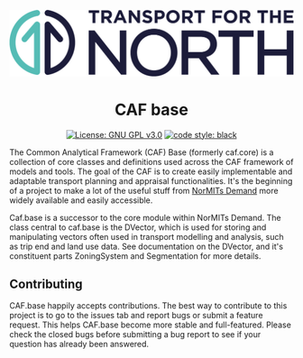 ![Transport for the North Logo](https://github.com/Transport-for-the-North/caf.base/blob/main/docs/TFN_Landscape_Colour_CMYK.png)

<h1 align="center">CAF base</h1>

[//]: # (Use the below and update URLs to add more badges when deploying)

[//]: # (<a href="https://pypi.org/project/caf.base/"><img alt="Supported Python versions" src="https://img.shields.io/pypi/pyversions/caf.package.svg?style=flat-square"></a>)

[//]: # (<a href="https://pypi.org/project/caf.base/"><img alt="Latest release" src="https://img.shields.io/github/release/transport-for-the-north/caf.package.svg?style=flat-square&maxAge=86400"></a>)

[//]: # (<a href="https://app.codecov.io/gh/Transport-for-the-North/caf.base"><img alt="Coverage" src="https://img.shields.io/codecov/c/github/transport-for-the-north/caf.package.svg?branch=master&style=flat-square&logo=CodeCov"></a>)

[//]: # (<a href="https://github.com/Transport-for-the-North/caf.base/actions?query=event%3Apush"><img alt="Testing Badge" src="https://img.shields.io/github/actions/workflow/status/transport-for-the-north/caf.base/tests.yml?style=flat-square&logo=GitHub&label=Tests"></a>)


<p align="center">
<a href="https://www.gnu.org/licenses/gpl-3.0.en.html"><img alt="License: GNU GPL v3.0" src="https://img.shields.io/badge/license-GPLv3-blueviolet.svg?style=flat-square"></a>
<a href="https://github.com/psf/black"><img alt="code style: black" src="https://img.shields.io/badge/code%20format-black-000000.svg"></a>
</p>


The Common Analytical Framework (CAF) Base (formerly caf.core) is a collection 
of core classes and definitions used across the CAF framework of models and 
tools. The goal of the CAF is to create easily implementable and adaptable 
transport planning and appraisal functionalities. It's the beginning of a 
project to make a lot of the useful stuff from 
[NorMITs Demand](https://github.com/Transport-for-the-North/NorMITs-Demand)
more widely available and easily accessible.

Caf.base is a successor to the core module within NorMITs Demand. The class central 
to caf.base is the DVector, which is used for storing and manipulating vectors 
often used in transport modelling and analysis, such as trip end and land use data. 
See documentation on the DVector, and it's constituent parts ZoningSystem and Segmentation 
for more details.

## Contributing
CAF.base happily accepts contributions.
The best way to contribute to this project is to go to the issues tab and 
report bugs or submit a feature request. This helps CAF.base become more 
stable and full-featured. Please check the closed bugs before 
submitting a bug report to see if your question has already been answered.

